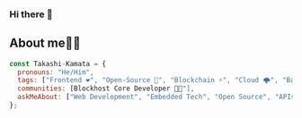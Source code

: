 ### Hi there 👋

<!--
**Takashi-Kamata/Takashi-Kamata** is a ✨ _special_ ✨ repository because its `README.md` (this file) appears on your GitHub profile.

Here are some ideas to get you started:

- 🔭 I’m currently working on ...
- 🌱 I’m currently learning ...
- 👯 I’m looking to collaborate on ...
- 🤔 I’m looking for help with ...
- 💬 Ask me about ...
- 📫 How to reach me: ...
- 😄 Pronouns: ...
- ⚡ Fun fact: ...
-->
<!-- About Me -->
<h2 align="left">About me👨‍💻</h2>

```JavaScript
const Takashi-Kamata = {
  pronouns: "He/Him",
  tags: ["Frontend ❤️", "Open-Source 🚀", "Blockchain ⚡", "Cloud 🌩️", "Backend 💡", "API creation & integration 🙌", "Communities 🎯"],
  communities: [Blockhost Core Developer 👨‍🎓"],
  askMeAbout: ["Web Development", "Embedded Tech", "Open Source", "APIs", "Rapid Prototyping"],
};
```
